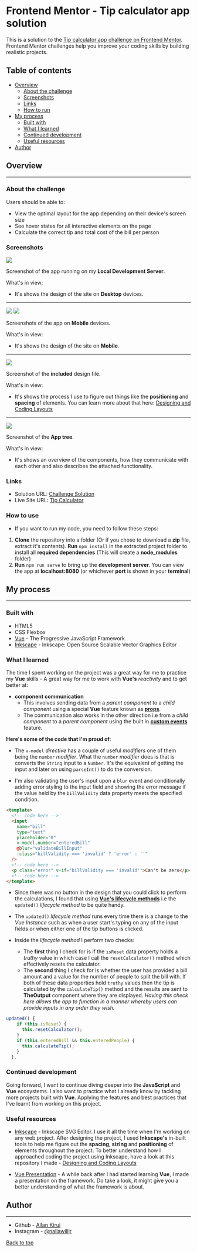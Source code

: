 # Frontend Mentor - Tip calculator app solution

This is a solution to the [Tip calculator app challenge on Frontend Mentor](https://www.frontendmentor.io/challenges/tip-calculator-app-ugJNGbJUX). Frontend Mentor challenges help you improve your coding skills by building realistic projects.

## Table of contents

- [Overview](#overview)
  - [About the challenge](#about-the-challenge)
  - [Screenshots](#screenshots)
  - [Links](#links)
  - [How to run](#how-to-use)
- [My process](#my-process)
  - [Built with](#built-with)
  - [What I learned](#what-i-learned)
  - [Continued development](#continued-development)
  - [Useful resources](#useful-resources)
- [Author](#author)

## Overview

---

### About the challenge

Users should be able to:

- View the optimal layout for the app depending on their device's screen size
- See hover states for all interactive elements on the page
- Calculate the correct tip and total cost of the bill per person

### Screenshots

![](./src/assets/markdown_images/1.png)

Screenshot of the app running on my **Local Development Server**.

What's in view:

- It's shows the design of the site on **Desktop** devices.

---

![](./src/assets/markdown_images/2.png)
![](./src/assets/markdown_images/3.png)

Screenshots of the app on **Mobile** devices.

What's in view:

- It's shows the design of the site on **Mobile**.

---

![](./src/assets/markdown_images/4.png)

Screenshot of the **included** design file.

What's in view:

- It's shows the process I use to figure out things like the **positioning** and **spacing** of elements. You can learn more about that here: [Designing and Coding Layouts](https://github.com/AllanKirui/designing-and-coding-layouts)

---

![](./src/assets/markdown_images/5.png)

Screenshot of the **App tree**.

What's in view:

- It's shows an overview of the components, how they communicate with each other and also describes the attached functionality.

### Links

- Solution URL: [Challenge Solution](https://www.frontendmentor.io/solutions/built-using-vuejs-guide-to-coding-challenges-included-in-readme-73LKXCnlI)
- Live Site URL: [Tip Calculator](https://allankirui.github.io/tip-calculator/)

### How to use

- If you want to run my code, you need to follow these steps:

1. **Clone** the repository into a folder (Or if you chose to download a **zip** file, extract it's contents). **Run** `npm install` in the extracted project folder to install all **required dependencies** (This
   will create a **node_modules** folder)
2. **Run** `npm run serve` to bring up the **development server**. You can view the app at **localhost:8080**
   (or whichever **port** is shown in your **terminal**)

## My process

---

### Built with

- HTML5
- CSS Flexbox
- [Vue](https://v3.vuejs.org) - The Progressive JavaScript Framework
- [Inkscape](https://inkscape.org) - Inkscape: Open Source Scalable Vector Graphics Editor

### What I learned

The time I spent working on the project was a great way for me to practice my **Vue** skills - A great way for me to work with **Vue's** _reactivity_ and to get better at:

- **component communication**
  - This involves sending data from a _parent component_ to a _child component_ using a special **Vue** feature known as **[props](https://v3.vuejs.org/guide/component-props.html#prop-types)**.
  - The communication also works in the other direction i.e from a _child component_ to a _parent component_ using the built in **[custom events](https://v3.vuejs.org/guide/component-custom-events.html#event-names)** feature.

**Here's some of the code that I'm proud of**:

- The `v-model` _directive_ has a couple of useful _modifiers_ one of them being the `number` _modifier_. What the `number` _modifier_ does is that is converts the `String` input to a `Number`. It's the equivalent of getting the input and later on using `parseInt()` to do the conversion.

- I'm also validating the user's input upon a `blur` event and conditionally adding error styling to the input field and showing the error message if the value held by the `billValidity` data property meets the specified condition.

```html
<template>
  <!-- code here -->
  <input
    name="bill"
    type="text"
    placeholder="0"
    v-model.number="enteredBill"
    @blur="validateBillInput"
    :class="billValidity === 'invalid' ? 'error' : ''"
  />
  <!-- code here -->
  <p class="error" v-if="billValidity === 'invalid'">Can't be zero</p>
  <!-- code here -->
</template>
```

- Since there was no button in the design that you could click to perform the calculations, I found that using **[Vue's lifecycle methods](https://v3.vuejs.org/guide/composition-api-lifecycle-hooks.html)** i.e the `updated()` _lifecycle method_ to be quite handy.

- The `updated()` _lifecycle method_ runs every time there is a change to the _Vue Instance_ such as when a user start's typing on any of the input fields or when either one of the tip buttons is clicked.

- Inside the _lifecycle method_ I perform two checks:
  - The **first** thing I check for is if the `isReset` data property holds a _truthy_ value in which case I call the `resetCalculator()` method which effectively resets the calculator.
  - The **second** thing I check for is whether the user has provided a bill amount and a value for the number of people to split the bill with. If both of these data properties hold `truthy` values then the tip is calculated by the `calculateTip()` method and the results are sent to **TheOutput** component where they are displayed. _Having this check here allows the app to function in a manner whereby users can provide inputs in any order they wish._

```javascript
updated() {
    if (this.isReset) {
      this.resetCalculator();
    }
    if (this.enteredBill && this.enteredPeople) {
      this.calculateTip();
    }
  },
```

### Continued development

Going forward, I want to continue diving deeper into the **JavaScript** and **Vue** ecosystems. I also want to practice what I already know by tackling more projects built with **Vue**. Applying the features and best practices that I've learnt from working on this project.

### Useful resources

- [Inkscape](https://inkscape.org) - Inkscape SVG Editor. I use it all the time when I'm working on any web project. After designing the project, I used **Inkscape's** in-built tools to help me figure out the **spacing**, **sizing** and **positioning** of elements throughout the project. To better understand how I approached coding the project using Inkscape, have a look at this repository I made - [Designing and Coding Layouts](https://github.com/AllanKirui/designing-and-coding-layouts)

- [Vue Presentation](https://allankirui.github.io/A-Vuejs-Presentation/) - A while back after I had started learning **Vue**, I made a presentation on the framework. Do take a look, it might give you a better understanding of what the framework is about.

## Author

---

- Github - [Allan Kirui](https://www.github.com/AllanKirui)
- Instagram - [@nallawilljr](https://www.instagram.com/nallawilljr)

[Back to top](#frontend-mentor---tip-calculator-app-solution)
